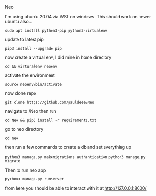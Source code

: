 Neo

I'm using ubuntu 20.04 via WSL on windows. This should work on newer ubuntu also...

`sudo apt install python3-pip python3-virtualenv`

update to latest pip

`pip3 install --upgrade pip`

now create a virtual env, I did mine in home directory

`cd && virturalenv neoenv`

activate the environment

`source neoenv/bin/activate`

now clone repo

`git clone https://github.com/pauldeee/Neo`

navigate to /Neo then run

`cd Neo && pip3 install -r requirements.txt`

go to neo directory

`cd neo`

then run a few commands to create a db and set everything up

`python3 manage.py makemigrations authentication`
`python3 manage.py migrate`

Then to run neo app

`python3 manage.py runserver`

from here you should be able to interact with it at http://127.0.0.1:8000/
